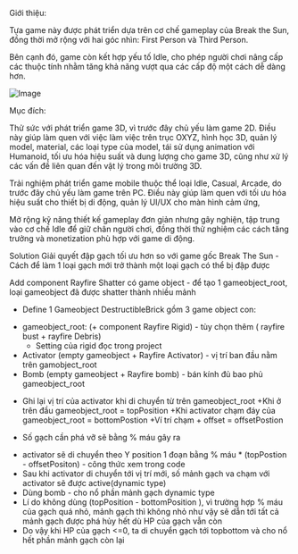 Giới thiệu:

Tựa game này được phát triển dựa trên cơ chế gameplay của Break the Sun, đồng thời mở rộng với hai góc nhìn: First Person và Third Person.

Bên cạnh đó, game còn kết hợp yếu tố Idle, cho phép người chơi nâng cấp các thuộc tính nhằm tăng khả năng vượt qua các cấp độ một cách dễ dàng hơn.

![Image](https://github.com/user-attachments/assets/17668eba-d20f-46a8-abb5-e988aeb6e56f)

Mục đích:

Thử sức với phát triển game 3D, vì trước đây chủ yếu làm game 2D. 
Điều này giúp làm quen với việc làm việc trên trục OXYZ, hình học 3D, 
quản lý model, material, các loại type của model, tái sử dụng animation với Humanoid, 
tối ưu hóa hiệu suất và dung lượng cho game 3D, cũng như xử lý các vấn đề liên quan đến vật lý trong môi trường 3D.

Trải nghiệm phát triển game mobile thuộc thể loại Idle, Casual, Arcade, do trước đây chủ yếu làm game trên PC. 
Điều này giúp làm quen với tối ưu hóa hiệu suất cho thiết bị di động, quản lý UI/UX cho màn hình cảm ứng,

Mở rộng kỹ năng thiết kế gameplay đơn giản nhưng gây nghiện, 
tập trung vào cơ chế Idle để giữ chân người chơi, đồng thời thử nghiệm các cách tăng trưởng và monetization phù hợp với game di động.


Solution Giải quyết đập gạch tối ưu hơn so với game gốc Break The Sun
-Cách để làm 1 loại gạch mới trở thành một loại gạch có thể bị đập được

Add component Rayfire Shatter có game object - để tạo 1 gameobject_root, loại gameobject đã được shatter thành nhiều mảnh

- Define 1 Gameobject DestructibleBrick gồm 3 game object con:
+ gameobject_root: (+ component Rayfire Rigid) - tùy chọn thêm ( rayfire bust + rayfire Debris)
  * Setting của rigid đọc trong project
+ Activator (empty gameobject + Rayfire Activator) - vị trí ban đầu nằm trên gamobject_root
+ Bomb (empty gameobject + Rayfire bomb) - bán kính đủ bao phủ gameobject_root
- Ghi lại vị trí của activator khi di chuyển từ trên gameobject_root
+Khi ở trên đầu gameobject_root = topPosition
+Khi activator chạm đáy của gameobject_root = bottomPostion
+Ví trí chạm + offset = offsetPostion

- Số gạch cần phá vỡ sẽ bằng % máu gây ra
+ activator sẽ di chuyển theo Y position 1 đoạn bằng % máu * (topPostion - offsetPositon) - công thức  xem trong code 
+ Sau khi activator di chuyển tới vị trí mới, số mảnh gạch va chạm với activator sẽ được active(dynamic type)
+ Dùng bomb - cho nổ phần mảnh gạch dynamic type
+ Lí do không dùng (topPosition - bottomPosition ), vì trường hợp % máu của gạch quá nhỏ, mảnh gạch thì không nhỏ như vậy sẽ dẫn tới tất cả mảnh gạch được phá hủy hết dù HP của gạch vẫn còn
+ Do vậy khi HP của gạch <=0, ta di chuyển gạch tới topbottom và cho nổ hết phần mảnh gạch còn lại
